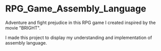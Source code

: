 # RPG_Game_Assembly_Language
Adventure and fight prejudice in this RPG game I created inspired by the movie "BRIGHT".

I made this project to display my understanding and implementation of assembly language.

